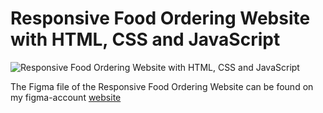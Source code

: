 # Responsive Food Ordering Website with HTML, CSS and JavaScript

![Responsive Food Ordering Website with HTML, CSS and JavaScript](https://raw.githubusercontent.com/wpcodevo/LC-24-deliveroo/setup/Delivery%20responsive%20website.jpg "Responsive Food Ordering Website with HTML, CSS and JavaScript")

The Figma file of the Responsive Food Ordering Website can be found on my figma-account [website](https://www.figma.com/)
